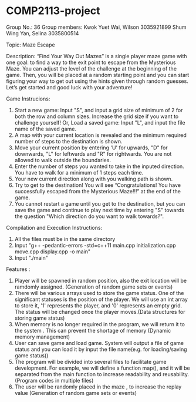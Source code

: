 # COMP2113-project
Group No.: 36
Group members:
Kwok Yuet Wai, Wilson 3035921899
Shum Wing Yan, Selina 3035800514

Topic: Maze Escape

Description:
“Find Your Way Out Mazes” is a single player maze game with one goal: to find a way to the exit point to escape from the Mysterious Maze. You can adjust the level of the challenge at the beginning of the game. Then, you will be placed at a random starting point and you can start figuring your way to get out using the hints given through random guesses. Let’s get started and good luck with your adventure!

Game Instrucions:
1. Start a new game: Input "S", and input a grid size of minimum of 2 for both the row and column sizes. Increase the grid size if you want to challenge yourself!
   Or, Load a saved game: Input "L", and input the file name of the saved game.
2. A map with your current location is revealed and the minimum required number of steps to the destination is shown.
3. Move your current position by entering 'U' for upwards, "D" for downwards, "L" for leftwards and "R" for rightwards. You are not allowed to walk outside the boundaries.
4. Enter the number of steps you wanted to take in the inputed direction. You have to walk for a minimum of 1 steps each time.
5. Your new current direction along with you walking path is shown.
6. Try to get to the destination! You will see “Congratulations! You have successfully escaped from the Mysterious Maze!!!” at the end of the game.
7. You cannot restart a game until you get to the destination, but you can save the game and continue to play next time by entering "S" towards the question "Which direction do you want to walk towards?".


Compilation and Execution Instructions:
1. All the files must be in the same directory
2. Input "g++ -pedantic-errors -std=c++11 main.cpp initialization.cpp move.cpp display.cpp -o main" 
3. Input "./main"

Features : 
1. Player will be spawned in random position, also the exit location will be ramdomly assigned. (Generation of random game sets or events)
2. There will be various arrays used to store the game status. One of the significant statuses is the position of the player. We will use an int array to store it,  '1' represents the player, and '0' represents an empty grid. The status will be changed once the player moves.(Data structures for storing game status)
3. When memory is no longer required in the program, we will return it to the system . This can prevent the shortage of memory (Dynamic memory management)
4. User can save game and load game. System will output a file of game status and you can load it by input the file name(e.g. for loading/saving game status))
5. The program will be divided into several files to facilitate game development. For example, we will define a function map(), and it will be separated from the main function to increase readability and reusability.(Program codes in multiple files)
6. The user will be randomly placed in the maze , to increase the replay value (Generation of random game sets or events)



